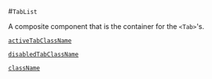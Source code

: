 #`TabList`

A composite component that is the container for the `<Tab>`'s.

[`activeTabClassName`](/activeTabClassName.md)

[`disabledTabClassName`](/disabledTabClassName.md)

[`className`](/className.md)